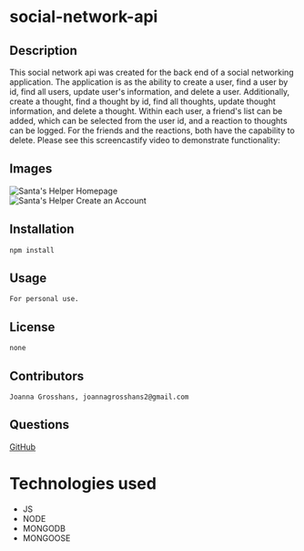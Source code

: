 # social-network-api

## Description
This social network api was created for the back end of a social networking application. The application is as the ability to create a user, find a user by id, find all users, update user's information, and delete a user. Additionally, create a thought, find a thought by id, find all thoughts, update thought information, and delete a thought. Within each user, a friend's list can be added, which can be selected from the user id, and a reaction to thoughts can be logged. For the friends and the reactions, both have the capability to delete. Please see this screencastify video to demonstrate functionality: 

## Images 
![Santa's Helper Homepage](./assets/images/homepagedemo.png) <br>
![Santa's Helper Create an Account](./assets/images/createdemo.png) <br>

## Installation
    npm install
## Usage
    For personal use.
## License
    none
## Contributors
    Joanna Grosshans, joannagrosshans2@gmail.com
    
## Questions
[GitHub](https://github.com/jgrossh2/social-network-api) <br />


# Technologies used
 * JS <br>
 * NODE <br>
 * MONGODB <br>
 * MONGOOSE<br>